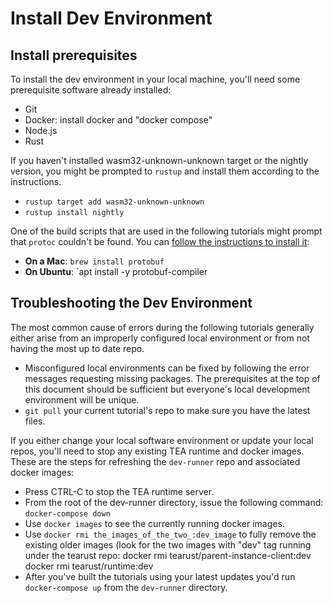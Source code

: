 # Install Dev Environment

## Install prerequisites
To install the dev environment in your local machine, you'll need some prerequisite software already installed:

- Git
- Docker: install docker and "docker compose"
- Node.js
- Rust

If you haven't installed wasm32-unknown-unknown target or the nightly version, you might be prompted to `rustup` and install them according to the instructions.

- `rustup target add wasm32-unknown-unknown`
- `rustup install nightly`

One of the build scripts that are used in the following tutorials might prompt that `protoc` couldn't be found. You can [follow the instructions to install it](https://grpc.io/docs/protoc-installation/#install-using-a-package-manager):

- **On a Mac**: `brew install protobuf`
- **On Ubuntu**: `apt install -y protobuf-compiler

## Troubleshooting the Dev Environment
The most common cause of errors during the following tutorials generally either arise from an improperly configured local environment or from not having the most up to date repo.

- Misconfigured local environments can be fixed by following the error messages requesting missing packages. The prerequisites at the top of this document should be sufficient but everyone's local development environment will be unique.
- `git pull` your current tutorial's repo to make sure you have the latest files.

If you either change your local software environment or update your local repos, you'll need to stop any existing TEA runtime and docker images.  These are the steps for refreshing the `dev-runner` repo and associated docker images:

- Press CTRL-C to stop the TEA runtime server.
- From the root of the dev-runner directory, issue the following command: `docker-compose down`
-  Use `docker images` to see the currently running docker images. 
- Use `docker rmi the_images_of_the_two_:dev_image` to fully remove the existing older images  (look for the two images with "dev" tag running under the tearust repo:
	docker rmi tearust/parent-instance-client:dev
	docker rmi tearust/runtime:dev
- After you've built the tutorials using your latest updates you'd run `docker-compose up` from the `dev-runner` directory.